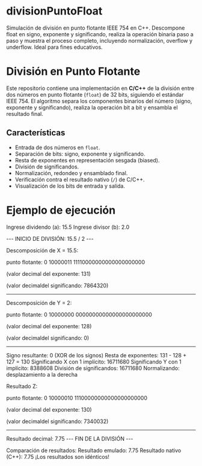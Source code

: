 # divisionPuntoFloat
Simulación de división en punto flotante IEEE 754 en C++. Descompone float en signo, exponente y significando, realiza la operación binaria paso a paso y muestra el proceso completo, incluyendo normalización, overflow y underflow. Ideal para fines educativos.

# División en Punto Flotante

Este repositorio contiene una implementación en **C/C++** de la división entre dos números en punto flotante (`float`) de 32 bits, siguiendo el estándar IEEE 754. El algoritmo separa los componentes binarios del número (signo, exponente y significando), realiza la operación bit a bit y ensambla el resultado final.

## Características

- Entrada de dos números en `float`.
- Separación de bits: signo, exponente y significando.
- Resta de exponentes en representación sesgada (biased).
- División de significandos.
- Normalización, redondeo y ensamblado final.
- Verificación contra el resultado nativo (`/`) de C/C++.
- Visualización de los bits de entrada y salida.

# Ejemplo de ejecución
Ingrese dividendo (a): 15.5
Ingrese divisor (b): 2.0

--- INICIO DE DIVISIÓN: 15.5 / 2 ---

Descomposición de X = 15.5:

punto flotante: 0 10000011 11110000000000000000000

 (valor decimal del exponente: 131)

 (valor decimaldel significando: 7864320)

-----------------------------------------------------------------

Descomposición de Y = 2:

punto flotante: 0 10000000 00000000000000000000000

 (valor decimal del exponente: 128)

 (valor decimaldel significando: 0)

-----------------------------------------------------------------

Signo resultante: 0 (XOR de los signos)
Resta de exponentes: 131 - 128 + 127 = 130
Significando X con 1 implícito: 16711680
Significando Y con 1 implícito: 8388608
División de significandos: 16711680
Normalizando: desplazamiento a la derecha

Resultado Z:

punto flotante: 0 10000010 11100000000000000000000

 (valor decimal del exponente: 130)

 (valor decimaldel significando: 7340032)

-----------------------------------------------------------------

Resultado decimal: 7.75
--- FIN DE LA DIVISIÓN ---

Comparación de resultados:
Resultado emulado:        7.75
Resultado nativo (C++):   7.75
¡Los resultados son idénticos!
